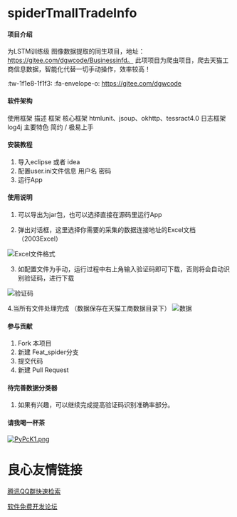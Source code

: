 # spiderTmallTradeInfo

#### 项目介绍
为LSTM训练级  图像数据提取的同生项目，地址：https://gitee.com/dgwcode/Businessinfd。 此项项目为爬虫项目，爬去天猫工商信息数据，智能化代替一切手动操作，效率较高！

 :tw-1f1e8-1f1f3:  :fa-envelope-o: https://gitee.com/dgwcode

#### 软件架构

使用框架
描述	框架
核心框架	htmlunit、jsoup、okhttp、tessract4.0
日志框架     log4j
主要特色	 简约 / 极易上手

#### 安装教程

1. 导入eclipse 或者 idea
2. 配置user.ini文件信息 用户名 密码
3. 运行App

#### 使用说明

1. 可以导出为jar包，也可以选择直接在源码里运行App

2. 弹出对话框，这里选择你需要的采集的数据连接地址的Excel文档（2003Excel）

![Excel文件格式](https://images.gitee.com/uploads/images/2018/0808/151846_9312f9f6_1084454.jpeg "TIM截图20180808151819.jpg")

3. 如配置文件为手动，运行过程中右上角输入验证码即可下载，否则将会自动识别验证码，进行下载

![验证码](https://images.gitee.com/uploads/images/2018/0808/152056_bf627c1f_1084454.png "图片1.png")

4.当所有文件处理完成 （数据保存在天猫工商数据目录下）
![数据](https://images.gitee.com/uploads/images/2018/0808/152228_f0f35d74_1084454.png "图片2.png")

#### 参与贡献

1. Fork 本项目
2. 新建 Feat_spider分支 
3. 提交代码
4. 新建 Pull Request

#### 待完善数据分类器

1. 如果有兴趣，可以继续完成提高验证码识别准确率部分。

#### 请我喝一杯茶
[![PyPcK1.png](https://s1.ax1x.com/2018/08/08/PyPcK1.png)](https://imgchr.com/i/PyPcK1)


 # 良心友情链接

[腾讯QQ群快速检索](http://u.720life.cn/s/8cf73f7c)

[软件免费开发论坛](http://u.720life.cn/s/bbb01dc0)